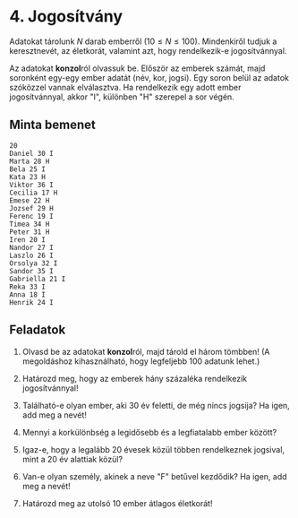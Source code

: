 # 4. Jogosítvány

Adatokat tárolunk $N$ darab emberről $(10\leq N \leq 100)$. Mindenkiről tudjuk a keresztnevét, az életkorát, valamint azt, hogy rendelkezik-e jogosítvánnyal.

Az adatokat **konzol**ról olvassuk be. Először az emberek számát, majd soronként egy-egy ember adatát (név, kor, jogsi). Egy soron belül az adatok szóközzel vannak elválasztva. Ha rendelkezik egy adott ember jogosítvánnyal, akkor "I", különben "H" szerepel a sor végén.

## Minta bemenet
```
20
Daniel 30 I
Marta 28 H
Bela 25 I
Kata 23 H
Viktor 36 I
Cecilia 17 H
Emese 22 H
Jozsef 29 H
Ferenc 19 I
Timea 34 H
Peter 31 H
Iren 20 I
Nandor 27 I
Laszlo 26 I
Orsolya 32 I
Sandor 35 I
Gabriella 21 I
Reka 33 I
Anna 18 I
Henrik 24 I
```

## Feladatok

1. Olvasd be az adatokat **konzol**ról, majd tárold el három tömbben! (A megoldáshoz kihasználható, hogy legfeljebb 100 adatunk lehet.)

2. Határozd meg, hogy az emberek hány százaléka rendelkezik jogosítvánnyal!

3. Található-e olyan ember, aki 30 év feletti, de még nincs jogsija? Ha igen, add meg a nevét!

4. Mennyi a korkülönbség a legidősebb és a legfiatalabb ember között?

5. Igaz-e, hogy a legalább 20 évesek közül többen rendelkeznek jogsival, mint a 20 év alattiak közül?

6. Van-e olyan személy, akinek a neve "F" betűvel kezdődik? Ha igen, add meg a nevét!

7. Határozd meg az utolsó 10 ember átlagos életkorát!


